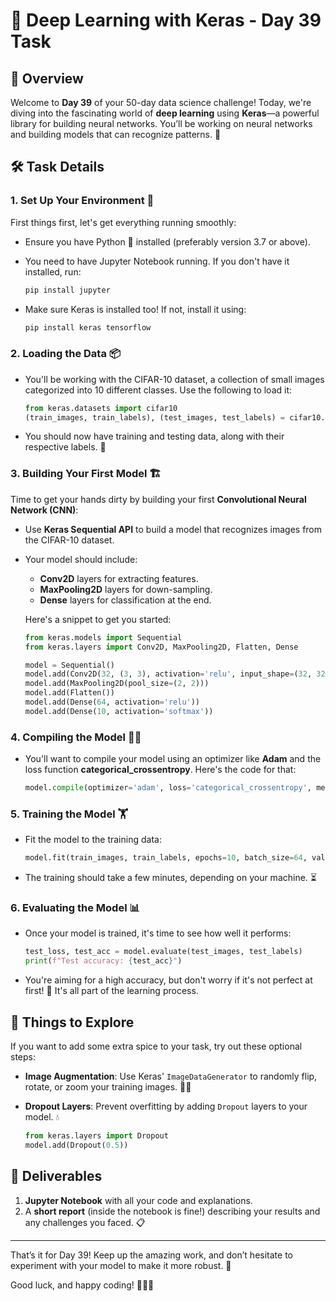 # 🧠 Deep Learning with Keras - Day 39 Task

## 🚀 Overview
Welcome to **Day 39** of your 50-day data science challenge! Today, we're diving into the fascinating world of **deep learning** using **Keras**—a powerful library for building neural networks. You’ll be working on neural networks and building models that can recognize patterns. 🌟

## 🛠️ Task Details
### 1. **Set Up Your Environment** 🔧
First things first, let's get everything running smoothly:
- Ensure you have Python 🐍 installed (preferably version 3.7 or above).
- You need to have Jupyter Notebook running. If you don't have it installed, run:
  
  ```bash
  pip install jupyter
  ```

- Make sure Keras is installed too! If not, install it using:

  ```bash
  pip install keras tensorflow
  ```

### 2. **Loading the Data 📦**
- You'll be working with the CIFAR-10 dataset, a collection of small images categorized into 10 different classes. Use the following to load it:

  ```python
  from keras.datasets import cifar10
  (train_images, train_labels), (test_images, test_labels) = cifar10.load_data()
  ```

- You should now have training and testing data, along with their respective labels. 🎉

### 3. **Building Your First Model 🏗️**
Time to get your hands dirty by building your first **Convolutional Neural Network (CNN)**:
- Use **Keras Sequential API** to build a model that recognizes images from the CIFAR-10 dataset.
- Your model should include:
  - **Conv2D** layers for extracting features.
  - **MaxPooling2D** layers for down-sampling.
  - **Dense** layers for classification at the end.

  Here's a snippet to get you started:

  ```python
  from keras.models import Sequential
  from keras.layers import Conv2D, MaxPooling2D, Flatten, Dense
  
  model = Sequential()
  model.add(Conv2D(32, (3, 3), activation='relu', input_shape=(32, 32, 3)))
  model.add(MaxPooling2D(pool_size=(2, 2)))
  model.add(Flatten())
  model.add(Dense(64, activation='relu'))
  model.add(Dense(10, activation='softmax'))
  ```

### 4. **Compiling the Model 🏃‍♂️**
- You'll want to compile your model using an optimizer like **Adam** and the loss function **categorical_crossentropy**. Here's the code for that:

  ```python
  model.compile(optimizer='adam', loss='categorical_crossentropy', metrics=['accuracy'])
  ```

### 5. **Training the Model 🏋️**
- Fit the model to the training data:

  ```python
  model.fit(train_images, train_labels, epochs=10, batch_size=64, validation_data=(test_images, test_labels))
  ```

- The training should take a few minutes, depending on your machine. ⏳

### 6. **Evaluating the Model 📊**
- Once your model is trained, it's time to see how well it performs:

  ```python
  test_loss, test_acc = model.evaluate(test_images, test_labels)
  print(f"Test accuracy: {test_acc}")
  ```

- You're aiming for a high accuracy, but don't worry if it's not perfect at first! 🧠 It's all part of the learning process.

## 🎨 Things to Explore
If you want to add some extra spice to your task, try out these optional steps:
- **Image Augmentation**: Use Keras' `ImageDataGenerator` to randomly flip, rotate, or zoom your training images. 🤸‍♂️
- **Dropout Layers**: Prevent overfitting by adding `Dropout` layers to your model. 💧
  
  ```python
  from keras.layers import Dropout
  model.add(Dropout(0.5))
  ```

## 📝 Deliverables
1. **Jupyter Notebook** with all your code and explanations.
2. A **short report** (inside the notebook is fine!) describing your results and any challenges you faced. 📋

---

That’s it for Day 39! Keep up the amazing work, and don’t hesitate to experiment with your model to make it more robust. 🎉

Good luck, and happy coding! 🧑‍💻🌟